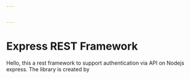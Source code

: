 ```yaml
---


---
```


<h1 id="express-rest-framework">Express REST Framework</h1>
<p>Hello, this a rest framework to support authentication via API on Nodejs express. The library is created by</p>

